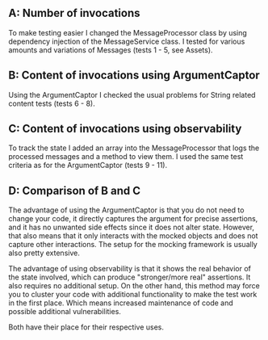 ## A: Number of invocations

To make testing easier I changed the MessageProcessor class by using dependency injection of the MessageService class.
I tested for various amounts and variations of Messages (tests 1 - 5, see Assets).

## B: Content of invocations using ArgumentCaptor

Using the ArgumentCaptor I checked the usual problems for String related content tests (tests 6 - 8).

## C: Content of invocations using observability

To track the state I added an array into the MessageProcessor that logs the processed messages 
and a method to view them. I used the same test criteria as for the ArgumentCaptor (tests 9 - 11).

## D: Comparison of B and C

The advantage of using the ArgumentCaptor is that you do not need to change your code, it directly captures the 
argument for precise assertions, and it has no unwanted side effects since it does not alter state.
However, that also means that it only interacts with the mocked objects and does not capture other interactions.
The setup for the mocking framework is usually also pretty extensive.

The advantage of using observability is that it shows the real behavior of the state involved, which can produce 
"stronger/more real" assertions. It also requires no additional setup. On the other hand, this method may force you 
to cluster your code with additional functionality to make the test work in the first place. Which means increased 
maintenance of code and possible additional vulnerabilities.

Both have their place for their respective uses.
